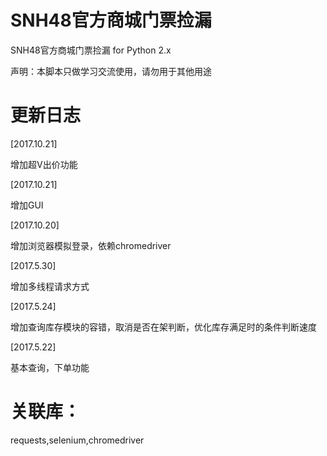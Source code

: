 # SNH48官方商城门票捡漏

SNH48官方商城门票捡漏 for Python 2.x

声明：本脚本只做学习交流使用，请勿用于其他用途


# 更新日志
[2017.10.21]

增加超V出价功能

[2017.10.21]

增加GUI

[2017.10.20]

增加浏览器模拟登录，依赖chromedriver

[2017.5.30]

增加多线程请求方式

[2017.5.24] 

增加查询库存模块的容错，取消是否在架判断，优化库存满足时的条件判断速度

[2017.5.22]

基本查询，下单功能

# 关联库：

requests,selenium,chromedriver
